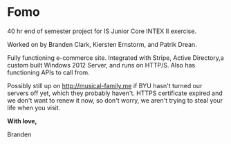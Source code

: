 # Fomo

40 hr end of semester project for IS Junior Core INTEX II exercise.

Worked on by Branden Clark, Kiersten Ernstorm, and Patrik Drean.

Fully functioning e-commerce site. Integrated with Stripe, Active Directory,a custom built 
  Windows 2012 Server, and runs on HTTP/S. Also has functioning APIs to call from.

Possibly still up on http://musical-family.me if BYU hasn't turned our servers off yet,
  which they probably haven't. HTTPS certificate expired and we don't want to renew it now,
  so don't worry, we aren't trying to steal your life when you visit.

**With love,**

Branden
